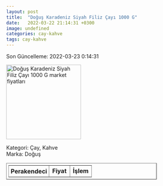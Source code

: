 ```yaml
---
layout: post
title:  "Doğuş Karadeniz Siyah Filiz Çayı 1000 G"
date:   2022-03-22 21:14:31 +0300
image: undefined
categories: cay-kahve
tags: cay-kahve
---
```


Son Güncelleme: 2022-03-23 0:14:31

<img src="undefined" width="200" alt="Doğuş Karadeniz Siyah Filiz Çayı 1000 G market fiyatları" />

Kategori: Çay, Kahve
<br />
Marka: Doğuş

<table border="1" style="padding: 5px;width:80%;">
  <tr>
    <td style="padding: 5px;"><strong>Perakendeci</strong></td>
    <td><strong>Fiyat</strong></td>
    <td><strong>İşlem</strong></td>
  </tr>
  
</table>
